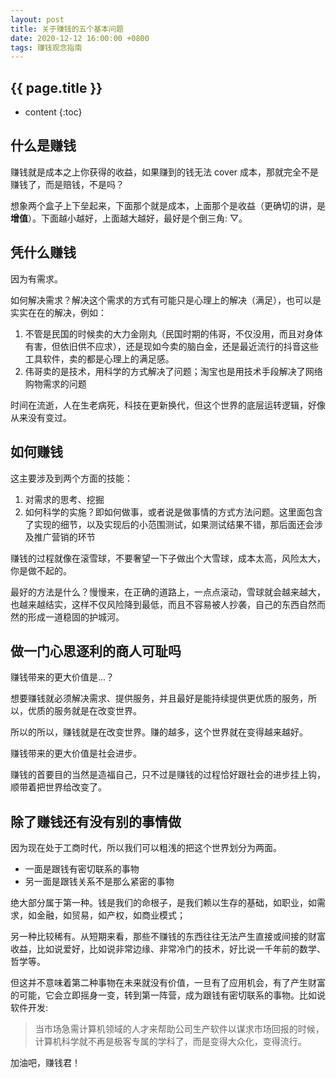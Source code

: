 ```yaml
---
layout: post
title: 关于赚钱的五个基本问题
date: 2020-12-12 16:00:00 +0800
tags: 赚钱观念指南
--- 
```


<h2>{{ page.title }}</h2>

* content
{:toc}

## 什么是赚钱

赚钱就是成本之上你获得的收益，如果赚到的钱无法 cover 成本，那就完全不是赚钱了，而是赔钱，不是吗？

想象两个盒子上下垒起来，下面那个就是成本，上面那个是收益（更确切的讲，是**增值**）。下面越小越好，上面越大越好，最好是个倒三角: ▽。

## 凭什么赚钱

因为有需求。

如何解决需求？解决这个需求的方式有可能只是心理上的解决（满足），也可以是实实在在的解决，例如：

1. 不管是民国的时候卖的大力金刚丸（民国时期的伟哥，不仅没用，而且对身体有害，但依旧供不应求），还是现如今卖的脑白金，还是最近流行的抖音这些工具软件，卖的都是心理上的满足感。
2. 伟哥卖的是技术，用科学的方式解决了问题；淘宝也是用技术手段解决了网络购物需求的问题

时间在流逝，人在生老病死，科技在更新换代，但这个世界的底层运转逻辑，好像从来没有变过。

## 如何赚钱

这主要涉及到两个方面的技能：

1. 对需求的思考、挖掘
2. 如何科学的实施？即如何做事，或者说是做事情的方式方法问题。这里面包含了实现的细节，以及实现后的小范围测试，如果测试结果不错，那后面还会涉及推广营销的环节

赚钱的过程就像在滚雪球，不要奢望一下子做出个大雪球，成本太高，风险太大，你是做不起的。

最好的方法是什么？慢慢来，在正确的道路上，一点点滚动，雪球就会越来越大，也越来越结实，这样不仅风险降到最低，而且不容易被人抄袭，自己的东西自然而然的形成一道稳固的护城河。

## 做一门心思逐利的商人可耻吗

赚钱带来的更大价值是...？

想要赚钱就必须解决需求、提供服务，并且最好是能持续提供更优质的服务，所以，优质的服务就是在改变世界。

所以的所以，赚钱就是在改变世界。赚的越多，这个世界就在变得越来越好。

赚钱带来的更大价值是社会进步。

赚钱的首要目的当然是造福自己，只不过是赚钱的过程恰好跟社会的进步挂上钩，顺带着把世界给改变了。

## 除了赚钱还有没有别的事情做

因为现在处于工商时代，所以我们可以粗浅的把这个世界划分为两面。

- 一面是跟钱有密切联系的事物
- 另一面是跟钱关系不是那么紧密的事物

绝大部分属于第一种。钱是我们的命根子，是我们赖以生存的基础，如职业，如需求，如金融，如贸易，如产权，如商业模式；

另一种比较稀有。从短期来看，那些不赚钱的东西往往无法产生直接或间接的财富收益，比如说爱好，比如说非常边缘、非常冷门的技术，好比说一千年前的数学、哲学等。

但这并不意味着第二种事物在未来就没有价值，一旦有了应用机会，有了产生财富的可能，它会立即摇身一变，转到第一阵营，成为跟钱有密切联系的事物。比如说软件开发:

> 当市场急需计算机领域的人才来帮助公司生产软件以谋求市场回报的时候，计算机科学就不再是极客专属的学科了，而是变得大众化，变得流行。

加油吧，赚钱君！
